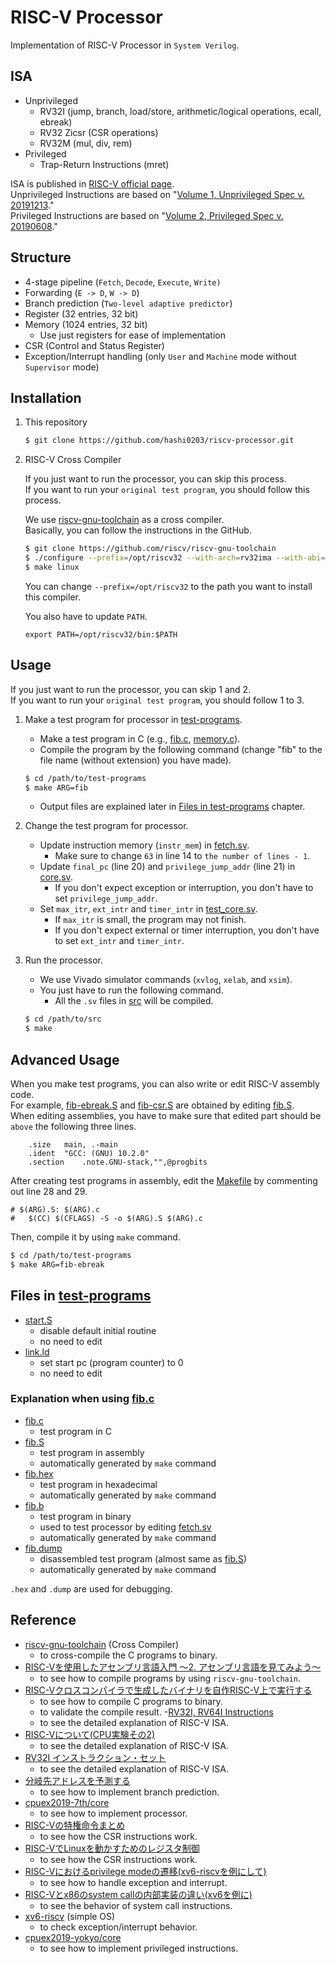 # RISC-V Processor

Implementation of RISC-V Processor in `System Verilog`.


## ISA
- Unprivileged
	- RV32I (jump, branch, load/store, arithmetic/logical operations, ecall, ebreak)
	- RV32 Zicsr (CSR operations)
	- RV32M (mul, div, rem)
- Privileged
	- Trap-Return Instructions (mret)

ISA is published in [RISC-V official page](https://riscv.org/technical/specifications/).<br>
Unprivileged Instructions are based on "[Volume 1, Unprivileged Spec v. 20191213](https://github.com/riscv/riscv-isa-manual/releases/download/Ratified-IMAFDQC/riscv-spec-20191213.pdf)."<br>
Privileged Instructions are based on "[Volume 2, Privileged Spec v. 20190608](https://github.com/riscv/riscv-isa-manual/releases/download/Ratified-IMFDQC-and-Priv-v1.11/riscv-privileged-20190608.pdf)."


## Structure

- 4-stage pipeline (`Fetch`, `Decode`, `Execute`, `Write)`
- Forwarding (`E -> D`, `W -> D`)
- Branch prediction (`Two-level adaptive predictor`)
- Register (32 entries, 32 bit)
- Memory (1024 entries, 32 bit)
	- Use just registers for ease of implementation
- CSR (Control and Status Register)
- Exception/Interrupt handling (only `User` and `Machine` mode without `Supervisor` mode)


## Installation

1. This repository

	```bash
	$ git clone https://github.com/hashi0203/riscv-processor.git
	```

2. RISC-V Cross Compiler

	If you just want to run the processor, you can skip this process.<br>
	If you want to run your `original test program`, you should follow this process.

	We use [riscv-gnu-toolchain](https://github.com/riscv/riscv-gnu-toolchain) as a cross compiler.<br>
	Basically, you can follow the instructions in the GitHub.

	```bash
	$ git clone https://github.com/riscv/riscv-gnu-toolchain
	$ ./configure --prefix=/opt/riscv32 --with-arch=rv32ima --with-abi=ilp32d
	$ make linux
	```

	You can change `--prefix=/opt/riscv32` to the path you want to install this compiler.

	You also have to update `PATH`.

	```
	export PATH=/opt/riscv32/bin:$PATH
	```


## Usage

If you just want to run the processor, you can skip 1 and 2.<br>
If you want to run your `original test program`, you should follow 1 to 3.

1. Make a test program for processor in [test-programs](./test-programs).
	- Make a test program in C (e.g., [fib.c](./test-programs/fib.c), [memory.c](./test-programs/memory.c)).
	- Compile the program by the following command (change "fib" to the file name (without extension) you have made).

	```bash
	$ cd /path/to/test-programs
	$ make ARG=fib
	```

	- Output files are explained later in [Files in test-programs](#files-in-test-programs) chapter.

2. Change the test program for processor.
	- Update instruction memory (`instr_mem`) in [fetch.sv](./src/fetch.sv).
		- Make sure to change `63` in line 14 to `the number of lines - 1`.
	- Update `final_pc` (line 20) and `privilege_jump_addr` (line 21) in [core.sv](./src/core.sv).
		- If you don't expect exception or interruption, you don't have to set `privilege_jump_addr`.
	- Set `max_itr`, `ext_intr` and `timer_intr` in [test_core.sv](./src/test_core.sv).
		- If `max_itr` is small, the program may not finish.
		- If you don't expect external or timer interruption, you don't have to set `ext_intr` and `timer_intr`.

3. Run the processor.
	- We use Vivado simulator commands (`xvlog`, `xelab`, and `xsim`).
	- You just have to run the following command.
		- All the `.sv` files in [src](./src) will be compiled.

	```bash
	$ cd /path/to/src
	$ make
	```


## Advanced Usage

When you make test programs, you can also write or edit RISC-V assembly code.<br>
For example, [fib-ebreak.S](./test-programs/fib-ebreak.S) and [fib-csr.S](./test-programs/fib-csr.S) are obtained by editing [fib.S](./test-programs/fib.S).<br>
When editing assemblies, you have to make sure that edited part should be `above` the following three lines.

```
	.size	main, .-main
	.ident	"GCC: (GNU) 10.2.0"
	.section	.note.GNU-stack,"",@progbits
```

After creating test programs in assembly, edit the [Makefile](./test-programs/Makefile) by commenting out line 28 and 29.

```
# $(ARG).S: $(ARG).c
# 	$(CC) $(CFLAGS) -S -o $(ARG).S $(ARG).c
```

Then, compile it by using `make` command.

```bash
$ cd /path/to/test-programs
$ make ARG=fib-ebreak
```


## Files in [test-programs](./test-programs)

- [start.S](./test-programs/start.S)
	- disable default initial routine
	- no need to edit
- [link.ld](./test-programs/link.ld)
	- set start pc (program counter) to 0
	- no need to edit


### Explanation when using [fib.c](./test-programs/fib.c)
- [fib.c](./test-programs/fib.c)
	- test program in C
- [fib.S](./test-programs/fib.S)
	- test program in assembly
	- automatically generated by `make` command
- [fib.hex](./test-programs/fib.hex)
	- test program in hexadecimal
	- automatically generated by `make` command
- [fib.b](./test-programs/fib.b)
	- test program in binary
	- used to test processor by editing [fetch.sv](./src/fetch.sv)
	- automatically generated by `make` command
- [fib.dump](./test-programs/fib.dump)
	- disassembled test program (almost same as [fib.S](./test-programs/fib.S))
	- automatically generated by `make` command

`.hex` and `.dump` are used for debugging.


## Reference
- [riscv-gnu-toolchain](https://github.com/riscv/riscv-gnu-toolchain) (Cross Compiler)
	- to cross-compile the C programs to binary.
- [RISC-Vを使用したアセンブリ言語入門 〜2. アセンブリ言語を見てみよう〜](https://qiita.com/widedream/items/15dbe3a2203811fa7297)
	- to see how to compile programs by using `riscv-gnu-toolchain`.
- [RISC-Vクロスコンパイラで生成したバイナリを自作RISC-V上で実行する](https://kivantium.hateblo.jp/entry/2020/07/24/225016)
	- to see how to compile C programs to binary.
	- to validate the compile result.
-[RV32I, RV64I Instructions](https://msyksphinz-self.github.io/riscv-isadoc/html/rvi.html)
	- to see the detailed explanation of RISC-V ISA.
- [RISC-Vについて(CPU実験その2)](https://progrunner.hatenablog.jp/entry/2017/12/03/221829)
	- to see the detailed explanation of RISC-V ISA.
- [RV32I インストラクション・セット](https://qiita.com/zacky1972/items/48bf61bfe3ef2b8ce557)
	- to see the detailed explanation of RISC-V ISA.
- [分岐先アドレスを予測する](https://news.mynavi.jp/article/architecture-174/)
	- to see how to implement branch prediction.
- [cpuex2019-7th/core](https://github.com/cpuex2019-7th/core)
	- to see how to implement processor.
- [RISC-Vの特権命令まとめ](https://msyksphinz.hatenablog.com/entry/advent20161205)
	- to see how the CSR instructions work.
- [RISC-VでLinuxを動かすためのレジスタ制御](https://www.aps-web.jp/academy/risc-v/584/)
	- to see how the CSR instructions work.
- [RISC-Vにおけるprivilege modeの遷移(xv6-riscvを例にして)](https://cstmize.hatenablog.jp/entry/2019/09/26/RISC-V%E3%81%AB%E3%81%8A%E3%81%91%E3%82%8Bprivilege_mode%E3%81%AE%E9%81%B7%E7%A7%BB%28xv6-riscv%E3%82%92%E4%BE%8B%E3%81%AB%E3%81%97%E3%81%A6%29#fn:21)
	- to see how to handle exception and interrupt.
- [RISC-Vとx86のsystem callの内部実装の違い(xv6を例に)](https://cstmize.hatenablog.jp/entry/2019/10/01/RISC-V%E3%81%A8x86%E3%81%AEsystem_call%E3%81%AE%E5%86%85%E9%83%A8%E5%AE%9F%E8%A3%85%E3%81%AE%E9%81%95%E3%81%84%28xv6%E3%82%92%E4%BE%8B%E3%81%AB%29)
	-	to see the behavior of system call instructions.
- [xv6-riscv](https://github.com/mit-pdos/xv6-riscv) (simple OS)
	- to check exception/interrupt behavior.
- [cpuex2019-yokyo/core](https://github.com/cpuex2019-yokyo/core/)
	- to see how to implement privileged instructions.